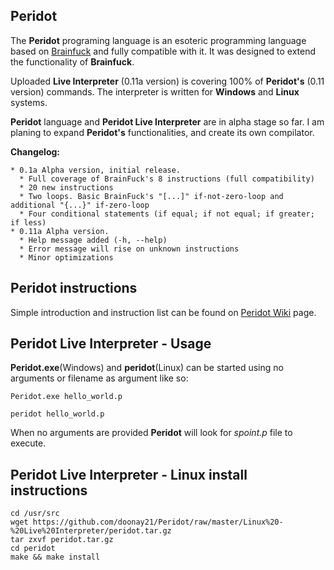 ## Peridot

The **Peridot** programing language is an esoteric programming language based on <a href="http://en.wikipedia.org/wiki/Brainfuck" target="_blank">Brainfuck</a> and fully compatible with it.
It was designed to extend the functionality of **Brainfuck**.

Uploaded **Live Interpreter** (0.11a version) is covering 100% of **Peridot's** (0.11 version) commands. The interpreter is written for **Windows** and **Linux** systems.

**Peridot** language and **Peridot Live Interpreter** are in alpha stage so far. I am planing to expand **Peridot's** functionalities, and create its own compilator.

**Changelog:**
```
* 0.1a Alpha version, initial release.
  * Full coverage of BrainFuck's 8 instructions (full compatibility)
  * 20 new instructions
  * Two loops. Basic BrainFuck's "[...]" if-not-zero-loop and additional "{...}" if-zero-loop
  * Four conditional statements (if equal; if not equal; if greater; if less)
* 0.11a Alpha version.
  * Help message added (-h, --help)
  * Error message will rise on unknown instructions
  * Minor optimizations
```
## Peridot instructions
Simple introduction and instruction list can be found on <a href="https://github.com/doonay21/Peridot/wiki" target="_blank">Peridot Wiki</a> page.
## Peridot Live Interpreter - Usage

**Peridot.exe**(Windows) and **peridot**(Linux) can be started using no arguments or filename as argument like so:
```
Peridot.exe hello_world.p
```
```
peridot hello_world.p
```
When no arguments are provided **Peridot** will look for *spoint.p* file to execute.

## Peridot Live Interpreter - Linux install instructions
```
cd /usr/src
wget https://github.com/doonay21/Peridot/raw/master/Linux%20-%20Live%20Interpreter/peridot.tar.gz
tar zxvf peridot.tar.gz
cd peridot
make && make install
```
